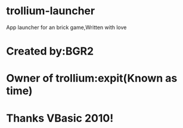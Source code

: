 # trollium-launcher
App launcher for an brick game,Written with love
# Created by:BGR2
# Owner of trollium:expit(Known as time)
# Thanks VBasic 2010!

